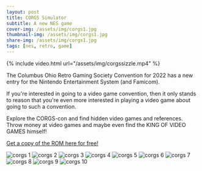 ```yaml
---
layout: post
title: CORGS Simulator
subtitle: A new NES game
cover-img: /assets/img/corgs1.jpg
thumbnail-img: /assets/img/corgs1.jpg
share-img: /assets/img/corgs1.jpg
tags: [nes, retro, game]
---
```


{% include video.html url="/assets/img/corgssizzle.mp4" %}


The Columbus Ohio Retro Gaming Society Convention for 2022 has a new entry for the Nintendo Entertainment System (and Famicom).

If you're interested in going to a video game convention, then it only stands to reason that you're even more interested in playing a video game about going to such a convention.

Explore the CORGS-con and find hidden video games and references. Throw money at video games and maybe even find the KING OF VIDEO GAMES himself!

[Get a copy of the ROM here for free!](https://alangfiles.itch.io/corgs-simulator)

![corgs 1](/assets/img/corgs1.jpg)
![corgs 2](/assets/img/corgsgames.jpg)
![corgs 3](/assets/img/corgsfamicom.jpg)
![corgs 4](/assets/img/corgsneslabel.jpg)
![corgs 5](/assets/img/corgsscreen1.jpg)
![corgs 6](/assets/img/corgsscreen2.jpg)
![corgs 7](/assets/img/corgsscreen3.jpg)
![corgs 8](/assets/img/corgsscreen4.jpg)
![corgs 9](/assets/img/corgsscreen5.jpg)
![corgs 10](/assets/img/corgsscreen6.jpg)

